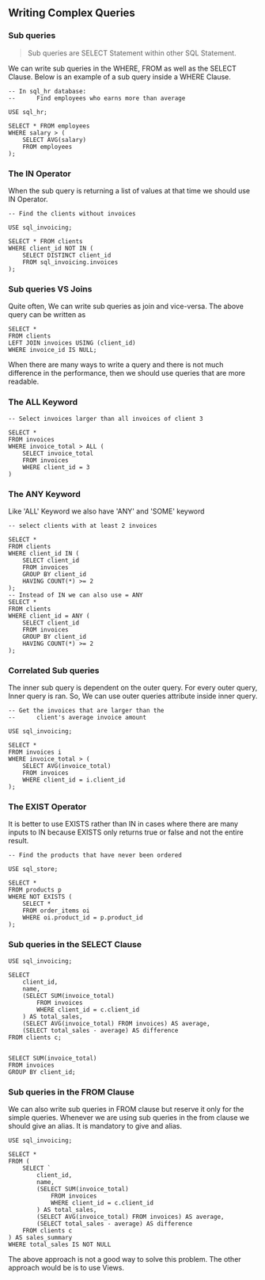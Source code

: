## **Writing Complex Queries**

### Sub queries
> Sub queries are SELECT Statement within other SQL Statement. 

We can write sub queries in the WHERE, FROM as well as the SELECT Clause. Below is an example of a sub query inside a WHERE Clause.

```
-- In sql_hr database:
-- 		Find employees who earns more than average

USE sql_hr;

SELECT * FROM employees
WHERE salary > (
	SELECT AVG(salary)
	FROM employees
);
```

### The IN Operator
When the sub query is returning a list of values at that time we should use IN Operator.
```
-- Find the clients without invoices

USE sql_invoicing;

SELECT * FROM clients
WHERE client_id NOT IN (
	SELECT DISTINCT client_id 
	FROM sql_invoicing.invoices
);
```

### Sub queries VS Joins
Quite often, We can write sub queries as join and vice-versa. The above query can be written as 
```
SELECT * 
FROM clients
LEFT JOIN invoices USING (client_id)
WHERE invoice_id IS NULL;
```
When there are many ways to write a query and there is not much difference in the performance, then we should use queries that are more readable.

### The ALL Keyword
```
-- Select invoices larger than all invoices of client 3

SELECT *
FROM invoices
WHERE invoice_total > ALL (
	SELECT invoice_total
    FROM invoices
    WHERE client_id = 3
)
```

### The ANY Keyword
Like 'ALL' Keyword we also have 'ANY' and 'SOME' keyword
```
-- select clients with at least 2 invoices

SELECT *
FROM clients
WHERE client_id IN (
	SELECT client_id
	FROM invoices
	GROUP BY client_id
	HAVING COUNT(*) >= 2
);
-- Instead of IN we can also use = ANY
SELECT *
FROM clients
WHERE client_id = ANY (
	SELECT client_id
	FROM invoices
	GROUP BY client_id
	HAVING COUNT(*) >= 2
);
```

### Correlated Sub queries 
The inner sub query is dependent on the outer query. For every outer query, Inner query is ran. So, We can use outer queries attribute inside inner query.
```
-- Get the invoices that are larger than the 
-- 		client's average invoice amount

USE sql_invoicing;

SELECT * 
FROM invoices i
WHERE invoice_total > (
	SELECT AVG(invoice_total)
    FROM invoices
    WHERE client_id = i.client_id
);
```

### The EXIST Operator
It is better to use EXISTS rather than IN in cases where there are many inputs to IN because EXISTS only returns true or false and not the entire result.
```
-- Find the products that have never been ordered

USE sql_store;

SELECT * 
FROM products p
WHERE NOT EXISTS (
	SELECT *
    FROM order_items oi
    WHERE oi.product_id = p.product_id
);
```

### Sub queries in the SELECT Clause
```
USE sql_invoicing;

SELECT 
	client_id,
    name,
    (SELECT SUM(invoice_total)
        FROM invoices
        WHERE client_id = c.client_id
    ) AS total_sales,
    (SELECT AVG(invoice_total) FROM invoices) AS average,
    (SELECT total_sales - average) AS difference
FROM clients c;


SELECT SUM(invoice_total)
FROM invoices
GROUP BY client_id;
```

### Sub queries in the FROM Clause
We can also write sub queries in FROM clause but reserve it only for the simple queries. Whenever we are using sub queries in the from clause we should give an alias. It is mandatory to give and alias.
```
USE sql_invoicing;

SELECT * 
FROM (
	SELECT `
		client_id,
		name,
		(SELECT SUM(invoice_total)
			FROM invoices
			WHERE client_id = c.client_id
		) AS total_sales,
		(SELECT AVG(invoice_total) FROM invoices) AS average,
		(SELECT total_sales - average) AS difference
	FROM clients c
) AS sales_summary
WHERE total_sales IS NOT NULL
```
The above approach is not a good way to solve this problem. The other approach would be is to use Views. 
